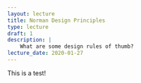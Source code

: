 ```yaml
---
layout: lecture
title: Norman Design Principles
type: lecture
draft: 1
description: |
    What are some design rules of thumb?
lecture_date: 2020-01-27
---
```


This is a test!
